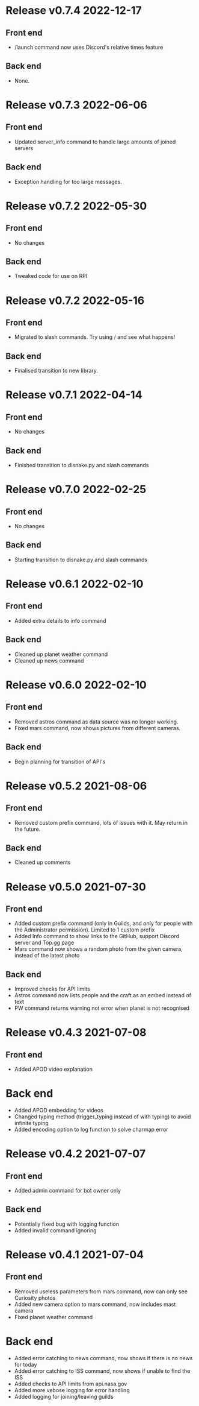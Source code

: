 # Release v0.7.4 2022-12-17
## Front end
- /launch command now uses Discord's relative times feature

## __Back end__
- None.

# Release v0.7.3 2022-06-06
## Front end
- Updated server_info command to handle large amounts of joined servers

## __Back end__
- Exception handling for too large messages.


# Release v0.7.2 2022-05-30
## Front end
- No changes

## __Back end__
- Tweaked code for use on RPI


# Release v0.7.2 2022-05-16
## Front end
- Migrated to slash commands. Try using / and see what happens!

## __Back end__
- Finalised transition to new library.


# Release v0.7.1 2022-04-14
## Front end
- No changes

## Back end
- Finished transition to disnake.py and slash commands



# Release v0.7.0 2022-02-25
## Front end
- No changes

## Back end
- Starting transition to disnake.py and slash commands



# Release v0.6.1 2022-02-10
## Front end
- Added extra details to info command

## Back end
- Cleaned up planet weather command
- Cleaned up news command



# Release v0.6.0 2022-02-10
## Front end
- Removed astros command as data source was no longer working.
- Fixed mars command, now shows pictures from different cameras.

## Back end
- Begin planning for transition of API's


# Release v0.5.2 2021-08-06
## Front end
- Removed custom prefix command, lots of issues with it. May return in the future.

## Back end
- Cleaned up comments


# Release v0.5.0 2021-07-30
## Front end
- Added custom prefix command (only in Guilds, and only for people with the Administrator permission). Limited to 1 custom prefix
- Added Info command to show links to the GitHub, support Discord server and Top.gg page
- Mars command now shows a random photo from the given camera, instead of the latest photo

## Back end
- Improved checks for API limits
- Astros command now lists people and the craft as an embed instead of text
- PW command returns warning not error when planet is not recognised


# Release v0.4.3 2021-07-08
## Front end
- Added APOD video explanation

# Back end
- Added APOD embedding for videos
- Changed typing method (trigger_typing instead of  with typing) to avoid infinite typing
- Added encoding option to log function to solve charmap error


# Release v0.4.2 2021-07-07
## Front end
- Added admin command for bot owner only

## Back end
- Potentially fixed bug with logging function
- Added invalid command ignoring


# Release v0.4.1 2021-07-04
## Front end
- Removed useless parameters from mars command, now can only see Curiosity photos
- Added new camera option to mars command, now includes mast camera
- Fixed planet weather command

# Back end
- Added error catching to news command, now shows if there is no news for today
- Added error catching to ISS command, now shows if unable to find the ISS
- Added checks to API limits from api.nasa.gov
- Added more vebose logging for error handling
- Added logging for joining/leaving guilds
